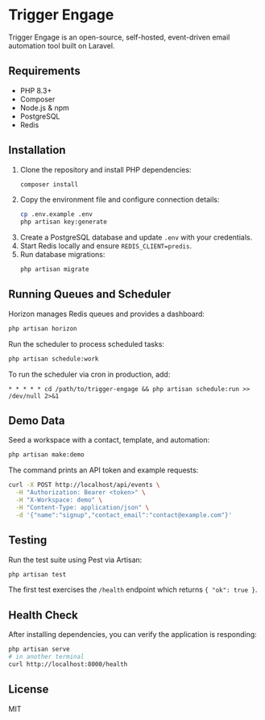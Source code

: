 # Trigger Engage

Trigger Engage is an open-source, self-hosted, event-driven email automation tool built on Laravel.

## Requirements
- PHP 8.3+
- Composer
- Node.js & npm
- PostgreSQL
- Redis

## Installation
1. Clone the repository and install PHP dependencies:
   ```bash
   composer install
   ```
2. Copy the environment file and configure connection details:
   ```bash
   cp .env.example .env
   php artisan key:generate
   ```
3. Create a PostgreSQL database and update `.env` with your credentials.
4. Start Redis locally and ensure `REDIS_CLIENT=predis`.
5. Run database migrations:
   ```bash
   php artisan migrate
   ```

## Running Queues and Scheduler
Horizon manages Redis queues and provides a dashboard:
```bash
php artisan horizon
```

Run the scheduler to process scheduled tasks:
```bash
php artisan schedule:work
```

To run the scheduler via cron in production, add:
```cron
* * * * * cd /path/to/trigger-engage && php artisan schedule:run >> /dev/null 2>&1
```

## Demo Data
Seed a workspace with a contact, template, and automation:
```bash
php artisan make:demo
```
The command prints an API token and example requests:
```bash
curl -X POST http://localhost/api/events \
  -H "Authorization: Bearer <token>" \
  -H "X-Workspace: demo" \
  -H "Content-Type: application/json" \
  -d '{"name":"signup","contact_email":"contact@example.com"}'
```

## Testing
Run the test suite using Pest via Artisan:
```bash
php artisan test
```
The first test exercises the `/health` endpoint which returns `{ "ok": true }`.

## Health Check
After installing dependencies, you can verify the application is responding:
```bash
php artisan serve
# in another terminal
curl http://localhost:8000/health
```

## License
MIT
